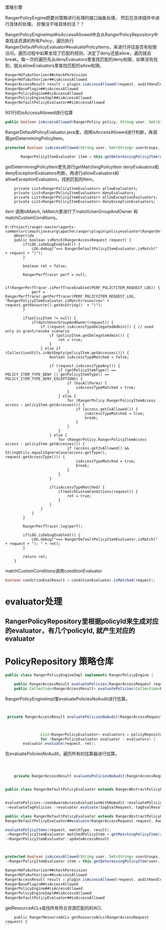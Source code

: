 
策略引擎

RangerPolicyEngine把要对策略进行处理的接口抽象处理， 然后在具体插件中进行具体的处理。
好像没干啥具体的活？？

RangerPolicyEngineImpl#isAccessAllowed中会从RangerPolicyRepository中查找该资源的所有Policy，遍历执行RangerDefaultPolicyEvaluator#evaluatePolicyItems，来进行评估是否有权限访问。遍历过程中如果发现了匹配的规则，决定了deny还是allow，遍历就会break。每一次的遍历先从denyEvaluators里查找匹配的deny权限，如果没有找到，就从allowEvaluators里查找匹配的allow权限。

```JAVA
RangerHdfsAuthorizer##checkPermission
RangerHdfsAuthorizer##isAccessAllowed
RangerAccessResult result = plugin.isAccessAllowed(request, auditHandler);
RangerBasePlugin##isAccessAllowed
RangerPolicyEngine##isAccessAllowed
RangerPolicyEngineImpl##isAccessAllowed
RangerDefaultPolicyEvaluator##isAccessAllowed


```
901行的isAccessAllowed进行估算
```JAVA
public boolean isAccessAllowed(RangerPolicy policy, String user, Set<String> userGroups, Set<String> roles, String accessType) {
```


RangerDefaultPolicyEvaluator.java里，调用isAccessAllowed进行判断，再调用getDeterminingPolicyItem。
```JAVA
protected boolean isAccessAllowed(String user, Set<String> userGroups, Set<String> roles, String accessType) {

       RangerPolicyItemEvaluator item = this.getDeterminingPolicyItem(user, userGroups, roles, accessType);
```

getDeterminingPolicyItem里先进行getMatchingPolicyItem    denyEvaluators和denyExceptionEvaluators判断，再进行allowEvaluators和allowExceptionEvaluators。找到匹配的Item。

```
	private List<RangerPolicyItemEvaluator> allowEvaluators;
	private List<RangerPolicyItemEvaluator> denyEvaluators;
	private List<RangerPolicyItemEvaluator> allowExceptionEvaluators;
	private List<RangerPolicyItemEvaluator> denyExceptionEvaluators;
```

item 调用IsMatch, IsMatch里进行了matchUserGroupAndOwner 和 matchCustomConditions。
```
D:\Project\ranger-master\agents-common\src\main\java\org\apache\ranger\plugin\policyevaluator\RangerDefaultPolicyItemEvaluator.java
	@Override
	public boolean isMatch(RangerAccessRequest request) {
		if(LOG.isDebugEnabled()) {
			LOG.debug("==> RangerDefaultPolicyItemEvaluator.isMatch(" + request + ")");
		}

		boolean ret = false;

		RangerPerfTracer perf = null;

		if(RangerPerfTracer.isPerfTraceEnabled(PERF_POLICYITEM_REQUEST_LOG)) {
			perf = RangerPerfTracer.getPerfTracer(PERF_POLICYITEM_REQUEST_LOG, "RangerPolicyItemEvaluator.isMatch(resource=" + request.getResource().getAsString()  + ")");
		}

		if(policyItem != null) {
			if(matchUserGroupAndOwner(request)) {
				if (request.isAccessTypeDelegatedAdmin()) { // used only in grant/revoke scenario
					if (policyItem.getDelegateAdmin()) {
						ret = true;
					}
				} else if (CollectionUtils.isNotEmpty(policyItem.getAccesses())) {
					boolean isAccessTypeMatched = false;

					if (request.isAccessTypeAny()) {
						if (getPolicyItemType() == POLICY_ITEM_TYPE_DENY || getPolicyItemType() == POLICY_ITEM_TYPE_DENY_EXCEPTIONS) {
							if (hasAllPerms) {
								isAccessTypeMatched = true;
							}
						} else {
							for (RangerPolicy.RangerPolicyItemAccess access : policyItem.getAccesses()) {
								if (access.getIsAllowed()) {
									isAccessTypeMatched = true;
									break;
								}
							}
						}
					} else {
						for (RangerPolicy.RangerPolicyItemAccess access : policyItem.getAccesses()) {
							if (access.getIsAllowed() && StringUtils.equalsIgnoreCase(access.getType(), request.getAccessType())) {
								isAccessTypeMatched = true;
								break;
							}
						}
					}

					if(isAccessTypeMatched) {
						if(matchCustomConditions(request)) {
							ret = true;
						}
					}
				}
			}
		}

		RangerPerfTracer.log(perf);

		if(LOG.isDebugEnabled()) {
			LOG.debug("<== RangerDefaultPolicyItemEvaluator.isMatch(" + request + "): " + ret);
		}

		return ret;
	}
```


matchCustomConditions调用conditionEvaluator  
```JAVA
boolean conditionEvalResult = conditionEvaluator.isMatched(request);
```

# evaluator处理


## RangerPolicyRepository里根据policyId来生成对应的evaluator，有几个policyId, 就产生对应的evaluator

# PolicyRepository 策略仓库


```JAVA
public class RangerPolicyEngineImpl implements RangerPolicyEngine {

	public RangerAccessResult evaluatePolicies(RangerAccessRequest request, int policyType, RangerAccessResultProcessor resultProcessor) {
	public Collection<RangerAccessResult> evaluatePolicies(Collection<RangerAccessRequest> requests, int policyType, RangerAccessResultProcessor resultProcessor) {

```

RangerPolicyEngineImpl里evaluatePoliciesNoAudit进行估算。
```JAVA


 private RangerAccessResult evaluatePoliciesNoAudit(RangerAccessRequest request, int policyType, String zoneName, RangerPolicyRepository policyRepository, RangerPolicyRepository tagPolicyRepository) {



                List<RangerPolicyEvaluator> evaluators = policyRepository.getLikelyMatchPolicyEvaluators(request.getResource(), policyType);
                for (RangerPolicyEvaluator evaluator : evaluators) {
		evaluator.evaluate(request, ret);
```
在evaluatePoliciesNoAudit，遍历所有的估算器进行估算。

```JAVA



    private RangerAccessResult evaluatePoliciesNoAudit(RangerAccessRequest request, int policyType, String zoneName, RangerPolicyRepository policyRepository, RangerPolicyRepository tagPolicyRepository) {


public class RangerDefaultPolicyEvaluator extends RangerAbstractPolicyEvaluator {


evaluatePolicies->zoneAwareAccessEvaluationWithNoAudit->evaluatePoliciesNoAudit
->evaluateTagPolicies ->evaluator.evaluate(tagEvalRequest, tagEvalResult);

public class RangerDefaultPolicyEvaluator extends RangerAbstractPolicyEvaluator {
RangerDefaultPolicyEvaluator##evaluate(RangerAccessRequest request, RangerAccessResult result)

evaluatePolicyItems(request, matchType, result);
->RangerPolicyItemEvaluator matchedPolicyItem = getMatchingPolicyItem(request, result);
->RangerPolicyItemEvaluator::updateAccessResult



protected boolean isAccessAllowed(String user, Set<String> userGroups, Set<String> roles, String accessType)
->RangerPolicyItemEvaluator item = this.getDeterminingPolicyItem(user, userGroups, roles, accessType);

RangerHdfsAuthorizer##checkPermission
RangerHdfsAuthorizer##isAccessAllowed
RangerAccessResult result = plugin.isAccessAllowed(request, auditHandler);
RangerBasePlugin##isAccessAllowed
RangerPolicyEngine##isAccessAllowed
RangerPolicyEngineImpl##isAccessAllowed
RangerDefaultPolicyEvaluator##isAccessAllowed
```

getResourceACLs查找所有符合资源匹配的的ACL

```
	public RangerResourceACLs getResourceACLs(RangerAccessRequest request) {
``
